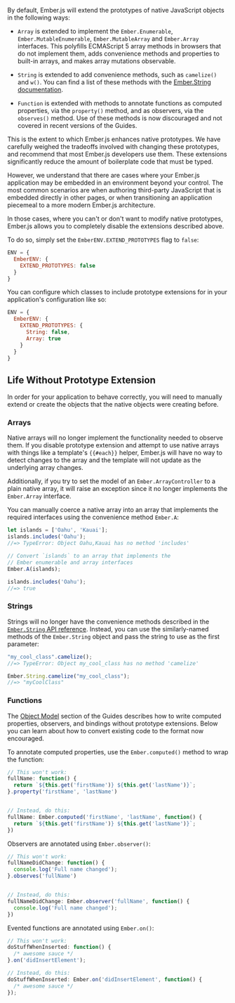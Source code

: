 By default, Ember.js will extend the prototypes of native JavaScript
objects in the following ways:

* `Array` is extended to implement the `Ember.Enumerable`,
  `Ember.MutableEnumerable`, `Ember.MutableArray` and `Ember.Array`
  interfaces. This polyfills ECMAScript 5 array methods in browsers that
  do not implement them, adds convenience methods and properties to
  built-in arrays, and makes array mutations observable.

* `String` is extended to add convenience methods, such as
  `camelize()` and `w()`. You can find a list of these methods with the
  [Ember.String documentation](http://emberjs.com/api/classes/Ember.String.html).

* `Function` is extended with methods to annotate functions as
  computed properties, via the `property()` method, and as observers,
  via the `observes()` method. Use of these methods
  is now discouraged and not covered in recent versions of the Guides.

This is the extent to which Ember.js enhances native prototypes. We have
carefully weighed the tradeoffs involved with changing these prototypes,
and recommend that most Ember.js developers use them. These extensions
significantly reduce the amount of boilerplate code that must be typed.

However, we understand that there are cases where your Ember.js
application may be embedded in an environment beyond your control. The
most common scenarios are when authoring third-party JavaScript that is
embedded directly in other pages, or when transitioning an application
piecemeal to a more modern Ember.js architecture.

In those cases, where you can't or don't want to modify native
prototypes, Ember.js allows you to completely disable the extensions
described above.

To do so, simply set the `EmberENV.EXTEND_PROTOTYPES` flag to `false`:

```javascript {data-filename=config/environment.js}
ENV = {
  EmberENV: {
    EXTEND_PROTOTYPES: false
  }
}
```

You can configure which classes to include prototype extensions
for in your application's configuration like so:

```javascript {data-filename=config/environment.js}
ENV = {
  EmberENV: {
    EXTEND_PROTOTYPES: {
      String: false,
      Array: true
    }
  }
}
```

## Life Without Prototype Extension

In order for your application to behave correctly, you will need to
manually extend or create the objects that the native objects were
creating before.

### Arrays

Native arrays will no longer implement the functionality needed to
observe them. If you disable prototype extension and attempt to use
native arrays with things like a template's `{{#each}}` helper, Ember.js
will have no way to detect changes to the array and the template will
not update as the underlying array changes.

Additionally, if you try to set the model of an
`Ember.ArrayController` to a plain native array, it will raise an
exception since it no longer implements the `Ember.Array` interface.

You can manually coerce a native array into an array that implements the
required interfaces using the convenience method `Ember.A`:

```javascript
let islands = ['Oahu', 'Kauai'];
islands.includes('Oahu');
//=> TypeError: Object Oahu,Kauai has no method 'includes'

// Convert `islands` to an array that implements the
// Ember enumerable and array interfaces
Ember.A(islands);

islands.includes('Oahu');
//=> true
```

### Strings

Strings will no longer have the convenience methods described in the
[`Ember.String` API reference](http://emberjs.com/api/classes/Ember.String.html).
Instead,
you can use the similarly-named methods of the `Ember.String` object and
pass the string to use as the first parameter:

```javascript
"my_cool_class".camelize();
//=> TypeError: Object my_cool_class has no method 'camelize'

Ember.String.camelize("my_cool_class");
//=> "myCoolClass"
```

### Functions

The [Object Model](../object-model/) section of the Guides describes
how to write computed properties, observers, and bindings without
prototype extensions. Below you can learn about how to convert existing
code to the format now encouraged.

To annotate computed properties, use the `Ember.computed()` method to
wrap the function:

```javascript
// This won't work:
fullName: function() {
  return `${this.get('firstName')} ${this.get('lastName')}`;
}.property('firstName', 'lastName')


// Instead, do this:
fullName: Ember.computed('firstName', 'lastName', function() {
  return `${this.get('firstName')} ${this.get('lastName')}`;
})
```

Observers are annotated using `Ember.observer()`:

```javascript
// This won't work:
fullNameDidChange: function() {
  console.log('Full name changed');
}.observes('fullName')


// Instead, do this:
fullNameDidChange: Ember.observer('fullName', function() {
  console.log('Full name changed');
})
```

Evented functions are annotated using `Ember.on()`:

```javascript
// This won't work:
doStuffWhenInserted: function() {
  /* awesome sauce */
}.on('didInsertElement');

// Instead, do this:
doStuffWhenInserted: Ember.on('didInsertElement', function() {
  /* awesome sauce */
});
```
